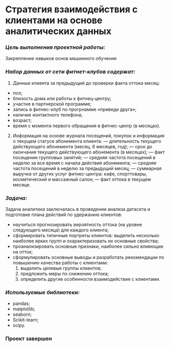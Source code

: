 # Стратегия взаимодействия с клиентами на основе аналитических данных

### *Цель выполнения проектной работы:*
Закрепление навыков основ машинного обучения

### *Набор данных от сети фитнет-клубов содержат:*
1) Данные клиента за предыдущий до проверки факта оттока месяц:
- пол;
- близость дома или работы к фитнец-центру;
- участие в партнерской программе;
- запись в фитнес-клуб по прогрнамме «приведи друга»;
- наличие контактного телефона;
- возраст;
- время с момента первого обращения в фитнес-центр (в месяцах).
2) Информация на основе журнала посещений, покупок и информация о текущем статусе абонемента клиента:
— длительность текущего действующего абонемента (месяц, 6 месяцев, год);
— срок до окончания текущего действующего абонемента (в месяцах);
— факт посещения групповых занятий;
— средняя частота посещений в неделю за все время с начала действия абонемента;
— средняя частота посещений в неделю за предыдущий месяц;
— суммарная выручка от других услуг фитнес-центра: кафе, спорттовары, косметический и массажный салон;
— факт оттока в текущем месяце.

### *Задача:*
Задача аналитика заключалась в проведении анализа датасета и подготовке плана действий по удержанию клиентов:

- научиться прогнозировать вероятность оттока (на уровне следующего месяца) для каждого клиента;
- сформировать типичные портреты клиентов: выделить несколько наиболее ярких групп и охарактеризовать их основные свойства;
- проанализировать основные признаки, наиболее сильно влияющие на отток;
- сформулировать основные выводы и разработать рекомендации по повышению качества работы с клиентами:
  1) выделить целевые группы клиентов;
  2) предложить меры по снижению оттока;
  3) определить другие особенности взаимодействия с клиентами.
### *Используемые библиотеки:*
- pandas;
- matplotlib;
- seaborn;
- Scikit-learn; 
- scipy. 


### **Проект завершен**

